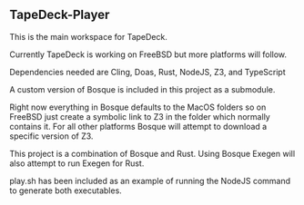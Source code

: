 ## TapeDeck-Player

This is the main workspace for TapeDeck.

Currently TapeDeck is working on FreeBSD but more platforms will follow.

Dependencies needed are Cling, Doas, Rust, NodeJS, Z3, and TypeScript

A custom version of Bosque is included in this project as a submodule.

Right now everything in Bosque defaults to the MacOS folders so on FreeBSD just create a symbolic link to
Z3 in the folder which normally contains it. For all other platforms Bosque will attempt to download a
specific version of Z3.

This project is a combination of Bosque and Rust. Using Bosque Exegen will also attempt to run Exegen for Rust.

play.sh has been included as an example of running the NodeJS command to generate both executables.
